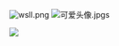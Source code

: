 ![wsll.png](0) ![可爱头像.jpg](1)s 


![](https://github.com/GrapevineLin/gitnote-images/blob/master![title](https://raw.githubusercontent.com/GrapevineLin/gitnote-images/master/gitnote/2019/10/17/wsll-1571308384694.png?token=AJMI5HQU3GRGIWNB5Z6L2T25VBBZ6)/gitnote/wsll.png)